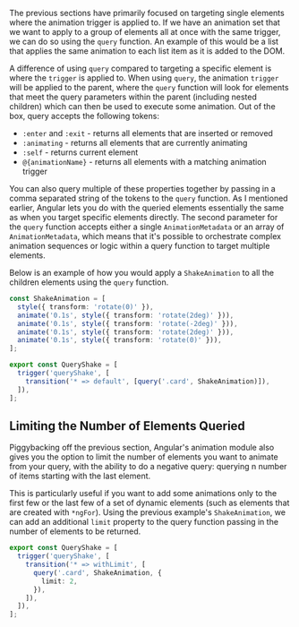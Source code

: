 The previous sections have primarily focused on targeting single elements where the animation trigger is applied to. If we have an animation set that we want to apply to a group of elements all at once with the same trigger, we can do so using the `query` function. An example of this would be a list that applies the same animation to each list item as it is added to the DOM.

A difference of using `query` compared to targeting a specific element is where the `trigger` is applied to. When using `query`, the animation `trigger` will be applied to the parent, where the `query` function will look for elements that meet the query parameters within the parent (including nested children) which can then be used to execute some animation. Out of the box, query accepts the following tokens:

- `:enter` and `:exit` - returns all elements that are inserted or removed
- `:animating` - returns all elements that are currently animating
- `:self` - returns current element
- `@{animationName}` - returns all elements with a matching animation trigger

You can also query multiple of these properties together by passing in a comma separated string of the tokens to the `query` function. As I mentioned earlier, Angular lets you do with the queried elements essentially the same as when you target specific elements directly. The second parameter for the `query` function accepts either a single `AnimationMetadata` or an array of `AnimationMetadata`, which means that it's possible to orchestrate complex animation sequences or logic within a query function to target multiple elements.

Below is an example of how you would apply a `ShakeAnimation` to all the children elements using the `query` function.

```typescript
const ShakeAnimation = [
  style({ transform: 'rotate(0)' }),
  animate('0.1s', style({ transform: 'rotate(2deg)' })),
  animate('0.1s', style({ transform: 'rotate(-2deg)' })),
  animate('0.1s', style({ transform: 'rotate(2deg)' })),
  animate('0.1s', style({ transform: 'rotate(0)' })),
];

export const QueryShake = [
  trigger('queryShake', [
    transition('* => default', [query('.card', ShakeAnimation)]),
  ]),
];
```

## Limiting the Number of Elements Queried

Piggybacking off the previous section, Angular's animation module also gives you the option to limit the number of elements you want to animate from your query, with the ability to do a negative query: querying n number of items starting with the last element.

This is particularly useful if you want to add some animations only to the first few or the last few of a set of dynamic elements (such as elements that are created with `*ngFor`). Using the previous example's `ShakeAnimation`, we can add an additional `limit` property to the query function passing in the number of elements to be returned.

```typescript
export const QueryShake = [
  trigger('queryShake', [
    transition('* => withLimit', [
      query('.card', ShakeAnimation, {
        limit: 2,
      }),
    ]),
  ]),
];
```
